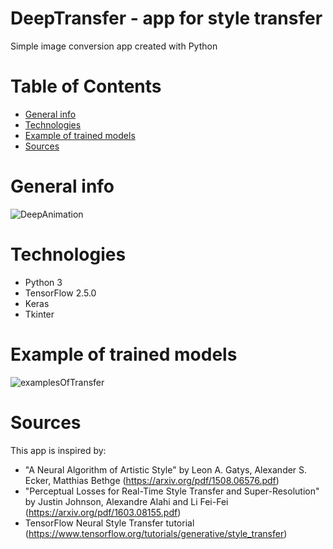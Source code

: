 # DeepTransfer - app for style transfer # 
Simple image conversion app created with Python 
# Table of Contents
* [General info](#general-info)
* [Technologies](#technologies)
* [Example of trained models](#example-of-trained-models)
* [Sources](#sources)
# General info
![DeepAnimation](https://user-images.githubusercontent.com/36167926/131871088-2422205e-d3d6-4174-b7bf-cb9dc4ca3be3.gif)
# Technologies
* Python 3
* TensorFlow 2.5.0
* Keras
* Tkinter
# Example of trained models
![examplesOfTransfer](https://user-images.githubusercontent.com/36167926/131230806-dda4b4ca-2f9b-4810-86c4-0c392f62cda0.png)
# Sources
This app is inspired by:
* "A Neural Algorithm of Artistic Style" by Leon A. Gatys, Alexander S. Ecker, Matthias Bethge (https://arxiv.org/pdf/1508.06576.pdf)
* "Perceptual Losses for Real-Time Style Transfer
and Super-Resolution" by Justin Johnson, Alexandre Alahi and Li Fei-Fei (https://arxiv.org/pdf/1603.08155.pdf)
* TensorFlow Neural Style Transfer tutorial (https://www.tensorflow.org/tutorials/generative/style_transfer)
